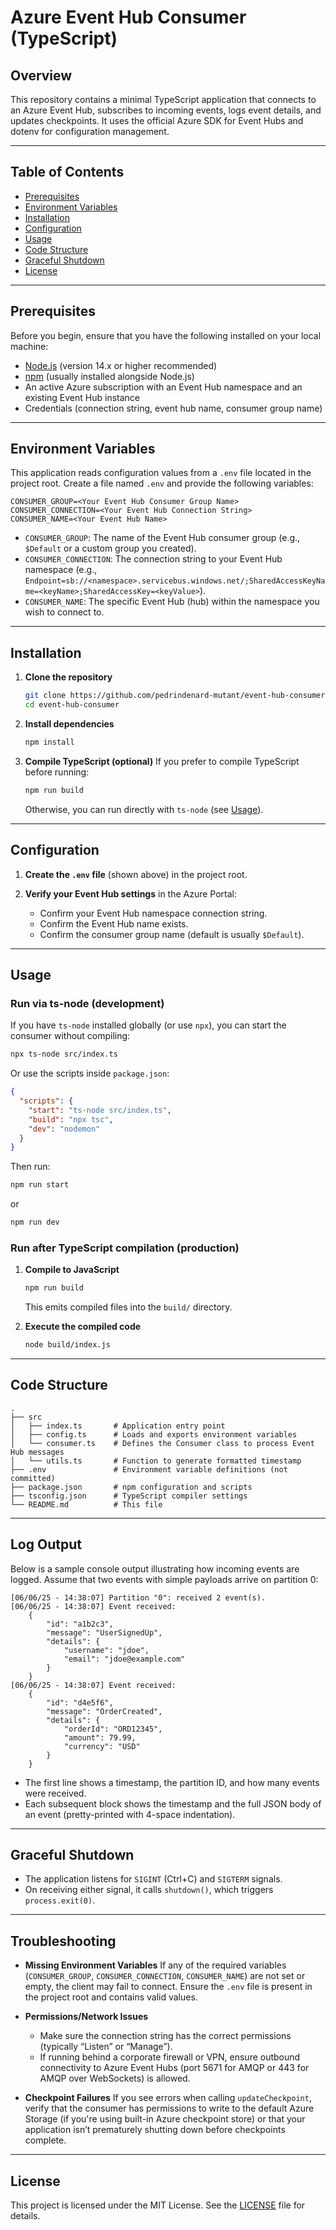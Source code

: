 # Azure Event Hub Consumer (TypeScript)

## Overview

This repository contains a minimal TypeScript application that connects to an Azure Event Hub, subscribes to incoming events, logs event details, and updates checkpoints. It uses the official Azure SDK for Event Hubs and dotenv for configuration management.

---

## Table of Contents

- [Prerequisites](#prerequisites)
- [Environment Variables](#environment-variables)
- [Installation](#installation)
- [Configuration](#configuration)
- [Usage](#usage)
- [Code Structure](#code-structure)
- [Graceful Shutdown](#graceful-shutdown)
- [License](#license)

---

## Prerequisites

Before you begin, ensure that you have the following installed on your local machine:

- [Node.js](https://nodejs.org/) (version 14.x or higher recommended)
- [npm](https://www.npmjs.com/) (usually installed alongside Node.js)
- An active Azure subscription with an Event Hub namespace and an existing Event Hub instance
- Credentials (connection string, event hub name, consumer group name)

---

## Environment Variables

This application reads configuration values from a `.env` file located in the project root. Create a file named `.env` and provide the following variables:

```dotenv
CONSUMER_GROUP=<Your Event Hub Consumer Group Name>
CONSUMER_CONNECTION=<Your Event Hub Connection String>
CONSUMER_NAME=<Your Event Hub Name>
````

* `CONSUMER_GROUP`: The name of the Event Hub consumer group (e.g., `$Default` or a custom group you created).
* `CONSUMER_CONNECTION`: The connection string to your Event Hub namespace (e.g., `Endpoint=sb://<namespace>.servicebus.windows.net/;SharedAccessKeyName=<keyName>;SharedAccessKey=<keyValue>`).
* `CONSUMER_NAME`: The specific Event Hub (hub) within the namespace you wish to connect to.

---

## Installation

1. **Clone the repository**

   ```bash
   git clone https://github.com/pedrindenard-mutant/event-hub-consumer.git
   cd event-hub-consumer
   ```

2. **Install dependencies**

   ```bash
   npm install
   ```

3. **Compile TypeScript (optional)**
   If you prefer to compile TypeScript before running:

   ```bash
   npm run build
   ```

   Otherwise, you can run directly with `ts-node` (see [Usage](#usage)).

---

## Configuration

1. **Create the `.env` file** (shown above) in the project root.
2. **Verify your Event Hub settings** in the Azure Portal:

   * Confirm your Event Hub namespace connection string.
   * Confirm the Event Hub name exists.
   * Confirm the consumer group name (default is usually `$Default`).

---

## Usage

### Run via ts-node (development)

If you have `ts-node` installed globally (or use `npx`), you can start the consumer without compiling:

```bash
npx ts-node src/index.ts
```

Or use the scripts inside `package.json`:

```json
{
  "scripts": {
    "start": "ts-node src/index.ts",
    "build": "npx tsc",
    "dev": "nodemon"
  }
}
```

Then run:

```bash
npm run start
```

or

```bash
npm run dev
```

### Run after TypeScript compilation (production)

1. **Compile to JavaScript**

   ```bash
   npm run build
   ```

   This emits compiled files into the `build/` directory.

2. **Execute the compiled code**

   ```bash
   node build/index.js
   ```

---

## Code Structure

```
.
├── src
│   ├── index.ts       # Application entry point
│   ├── config.ts      # Loads and exports environment variables
│   └── consumer.ts    # Defines the Consumer class to process Event Hub messages
│   └── utils.ts       # Function to generate formatted timestamp
├── .env               # Environment variable definitions (not committed)
├── package.json       # npm configuration and scripts
├── tsconfig.json      # TypeScript compiler settings
└── README.md          # This file
```

---

## Log Output

Below is a sample console output illustrating how incoming events are logged. Assume that two events with simple payloads arrive on partition 0:

```
[06/06/25 - 14:38:07] Partition "0": received 2 event(s).
[06/06/25 - 14:38:07] Event received:
    {
        "id": "a1b2c3",
        "message": "UserSignedUp",
        "details": {
            "username": "jdoe",
            "email": "jdoe@example.com"
        }
    }
[06/06/25 - 14:38:07] Event received:
    {
        "id": "d4e5f6",
        "message": "OrderCreated",
        "details": {
            "orderId": "ORD12345",
            "amount": 79.99,
            "currency": "USD"
        }
    }
```

- The first line shows a timestamp, the partition ID, and how many events were received.
- Each subsequent block shows the timestamp and the full JSON body of an event (pretty-printed with 4-space indentation).

---

## Graceful Shutdown

* The application listens for `SIGINT` (Ctrl+C) and `SIGTERM` signals.
* On receiving either signal, it calls `shutdown()`, which triggers `process.exit(0)`.

---

## Troubleshooting

* **Missing Environment Variables**
  If any of the required variables (`CONSUMER_GROUP`, `CONSUMER_CONNECTION`, `CONSUMER_NAME`) are not set or empty, the client may fail to connect. Ensure the `.env` file is present in the project root and contains valid values.

* **Permissions/Network Issues**

  * Make sure the connection string has the correct permissions (typically “Listen” or “Manage”).
  * If running behind a corporate firewall or VPN, ensure outbound connectivity to Azure Event Hubs (port 5671 for AMQP or 443 for AMQP over WebSockets) is allowed.

* **Checkpoint Failures**
  If you see errors when calling `updateCheckpoint`, verify that the consumer has permissions to write to the default Azure Storage (if you're using built-in Azure checkpoint store) or that your application isn’t prematurely shutting down before checkpoints complete.

---

## License

This project is licensed under the MIT License. See the [LICENSE](LICENSE) file for details.

```